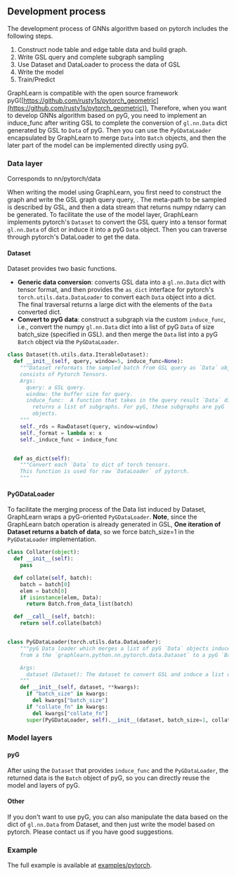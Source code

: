 ## Development process

The development process of GNNs algorithm based on pytorch includes the following steps.

1. Construct node table and edge table data and build graph.
2. Write GSL query and complete subgraph sampling
3. Use Dataset and DataLoader to process the data of GSL
4. Write the model
5. Train/Predict


GraphLearn is compatible with the open source framework pyG([https://github.com/rusty1s/pytorch_geometric](https://github.com/rusty1s/pytorch_geometric)), 
Therefore, when you want to develop GNNs algorithm based on pyG, you need to implement an induce_func after writing GSL to complete the conversion of `gl.nn.Data` dict generated by GSL to `Data` of pyG. Then you can use the `PyGDataLoader` encapsulated by GraphLearn to merge `Data` into `Batch` objects, and then the later part of the model can be implemented directly using pyG.

### Data layer
Corresponds to nn/pytorch/data

When writing the model using GraphLearn, you first need to construct the graph and write the GSL graph query query, .
The meta-path to be sampled is described by GSL, and then a data stream that returns numpy ndarry can be generated. To facilitate the use of the model layer, GraphLearn implements pytorch's `Dataset` to convert the GSL query into a tensor format `gl.nn.Data` of dict or induce it into a pyG `Data` object. Then you can traverse through pytorch's DataLoader to get the data.


#### Dataset
Dataset provides two basic functions.

- **Generic data conversion**: converts GSL data into a `gl.nn.Data` dict with tensor format, and then provides the `as_dict` interface for pytorch's `torch.utils.data.DataLoader` to convert each `Data` object into a dict. The final traversal returns a large dict with the elements of the `Data` converted dict.
- **Convert to pyG data**: construct a subgraph via the custom `induce_func`, i.e., convert the numpy `gl.nn.Data` dict into a list of pyG `Data` of size batch_size (specified in GSL).
and then merge the `Data` list into a pyG `Batch` object via the `PyGDataLoader`.


```python
class Dataset(th.utils.data.IterableDataset):
  def __init__(self, query, window=5, induce_func=None):
    """Dataset reformats the sampled batch from GSL query as `Data` object
    consists of Pytorch Tensors.
    Args:
      query: a GSL query.
      window: the buffer size for query.
      induce_func:  A function that takes in the query result `Data` dict and
        returns a list of subgraphs. For pyG, these subgraphs are pyG `Data`
        objects.
    """
    self._rds = RawDataset(query, window=window)
    self._format = lambda x: x
    self._induce_func = induce_func


  def as_dict(self):
    """Convert each `Data` to dict of torch tensors.
    This function is used for raw `DataLoader` of pytorch.
    """
```


#### PyGDataLoader


To facilitate the merging process of the Data list induced by Dataset, GraphLearn wraps a pyG-oriented `PyGDataLoader`. **Note**, since the GraphLearn batch operation is already generated in GSL, **One iteration of Dataset returns a batch of data**, so we force batch_size=1 in the `PyGDataLoader` implementation.

```python
class Collater(object):
  def __init__(self):
    pass

  def collate(self, batch):
    batch = batch[0]
    elem = batch[0]
    if isinstance(elem, Data):
      return Batch.from_data_list(batch)

  def __call__(self, batch):
    return self.collate(batch)


class PyGDataLoader(torch.utils.data.DataLoader):
    """pyG Data loader which merges a list of pyG `Data` objects induced
    from a the `graphlearn.python.nn.pytorch.data.Dataset` to a pyG `Batch` object.

    Args:
      dataset (Dataset): The dataset to convert GSL and induce a list of pyG `Data` objects.
    """
    def __init__(self, dataset, **kwargs):
      if "batch_size" in kwargs:
        del kwargs["batch_size"]
      if "collate_fn" in kwargs:
        del kwargs["collate_fn"]
      super(PyGDataLoader, self).__init__(dataset, batch_size=1, collate_fn=Collater(), **kwargs)
```

### Model layers
#### pyG
After using the `Dataset` that provides `induce_func` and the `PyGDataLoader`, the returned data is the `Batch` object of pyG, so you can directly reuse the model and layers of pyG.


#### Other
If you don't want to use pyG, you can also manipulate the data based on the dict of `gl.nn.Data` from Dataset, and then just write the model based on pytorch. Please contact us if you have good suggestions.


### Example
The full example is available at [examples/pytorch](https://github.com/alibaba/graph-learn/tree/master/examples/pytorch).

